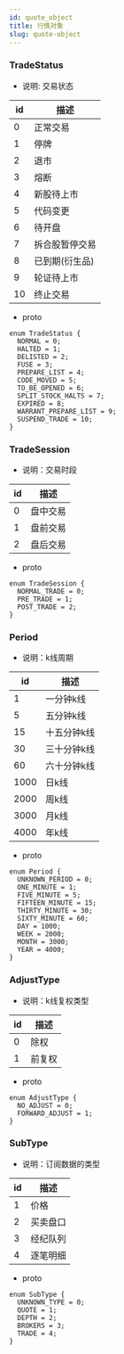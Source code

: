 ```yaml
---
id: quote_object
title: 行情对象
slug: quote-object
---
```


### TradeStatus
* 说明: 交易状态

| id | 描述  | 
|---- |-----|    
|0|正常交易|
|1|停牌|
|2|退市|
|3|熔断|
|4|新股待上市|
|5|代码变更|
|6|待开盘|
|7|拆合股暂停交易|
|8|已到期(衍生品)|
|9|轮证待上市|
|10|终止交易|


* proto
```
enum TradeStatus {
  NORMAL = 0;
  HALTED = 1;
  DELISTED = 2;
  FUSE = 3;
  PREPARE_LIST = 4;
  CODE_MOVED = 5;
  TO_BE_OPENED = 6;
  SPLIT_STOCK_HALTS = 7;
  EXPIRED = 8;
  WARRANT_PREPARE_LIST = 9;
  SUSPEND_TRADE = 10;
}
```

### TradeSession
* 说明：交易时段

| id | 描述  | 
|---- |-----|    
|0|盘中交易|
|1|盘前交易|
|2|盘后交易|


* proto
```
enum TradeSession {
  NORMAL_TRADE = 0;
  PRE_TRADE = 1;
  POST_TRADE = 2;
}
```

### Period
* 说明：k线周期

| id | 描述  | 
|---- |-----|
|1|一分钟k线|
|5|五分钟k线|
|15|十五分钟k线|
|30|三十分钟k线|
|60|六十分钟k线|
|1000|日k线|
|2000|周k线|
|3000|月k线|
|4000|年k线|

* proto
```
enum Period {
  UNKNOWN_PERIOD = 0;
  ONE_MINUTE = 1;
  FIVE_MINUTE = 5;
  FIFTEEN_MINUTE = 15;
  THIRTY_MINUTE = 30;
  SIXTY_MINUTE = 60;
  DAY = 1000;
  WEEK = 2000;
  MONTH = 3000;
  YEAR = 4000;
}
```

### AdjustType
* 说明：k线复权类型

| id | 描述  | 
|---- |-----|    
|0|除权|
|1|前复权|


* proto
```
enum AdjustType {
  NO_ADJUST = 0;
  FORWARD_ADJUST = 1;
}
```

### SubType
* 说明：订阅数据的类型

| id | 描述  | 
|---- |-----|    
|1|价格|
|2|买卖盘口|
|3|经纪队列|
|4|逐笔明细|

* proto
```
enum SubType {
  UNKNOWN_TYPE = 0;
  QUOTE = 1;
  DEPTH = 2;
  BROKERS = 3;
  TRADE = 4;
}
```